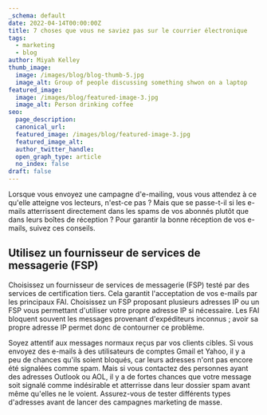 ```yaml
---
_schema: default
date: 2022-04-14T00:00:00Z
title: 7 choses que vous ne saviez pas sur le courrier électronique
tags:
  - marketing
  - blog
author: Miyah Kelley
thumb_image:
  image: /images/blog/blog-thumb-5.jpg
  image_alt: Group of people discussing something shwon on a laptop
featured_image:
  image: /images/blog/featured-image-3.jpg
  image_alt: Person drinking coffee
seo:
  page_description:
  canonical_url:
  featured_image: /images/blog/featured-image-3.jpg
  featured_image_alt:
  author_twitter_handle:
  open_graph_type: article
  no_index: false
draft: false
---
```

Lorsque vous envoyez une campagne d'e-mailing, vous vous attendez à ce qu'elle atteigne vos lecteurs, n'est-ce pas&nbsp;? Mais que se passe-t-il si les e-mails atterrissent directement dans les spams de vos abonnés plutôt que dans leurs boîtes de réception&nbsp;? Pour garantir la bonne réception de vos e-mails, suivez ces conseils.

## Utilisez un fournisseur de services de messagerie (FSP)

Choisissez un fournisseur de services de messagerie (FSP) testé par des services de certification tiers. Cela garantit l'acceptation de vos e-mails par les principaux FAI. Choisissez un FSP proposant plusieurs adresses IP ou un FSP vous permettant d'utiliser votre propre adresse IP si nécessaire. Les FAI bloquent souvent les messages provenant d'expéditeurs inconnus&nbsp;; avoir sa propre adresse IP permet donc de contourner ce problème.

Soyez attentif aux messages normaux reçus par vos clients cibles. Si vous envoyez des e-mails à des utilisateurs de comptes Gmail et Yahoo, il y a peu de chances qu'ils soient bloqués, car leurs adresses n'ont pas encore été signalées comme spam. Mais si vous contactez des personnes ayant des adresses Outlook ou AOL, il y a de fortes chances que votre message soit signalé comme indésirable et atterrisse dans leur dossier spam avant même qu'elles ne le voient. Assurez-vous de tester différents types d'adresses avant de lancer des campagnes marketing de masse.